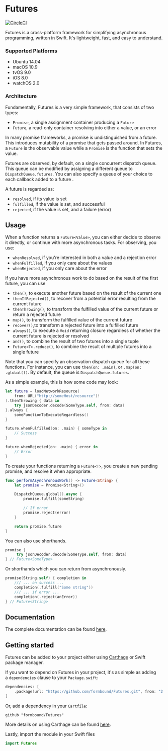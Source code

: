 # Futures
[![CircleCI](https://circleci.com/gh/formbound/Futures.svg?style=svg)](https://circleci.com/gh/formbound/Futures)

Futures is a cross-platform framework for simplifying asynchronous programming, written in Swift. It's lightweight, fast, and easy to understand.

### Supported Platforms

* Ubuntu 14.04
* macOS 10.9
* tvOS 9.0
* iOS 8.0
* watchOS 2.0


### Architecture

Fundamentally, Futures is a very simple framework, that consists of two types:

* `Promise`, a single assignment container producing a `Future`
* `Future`, a read-only container resolving into either a value, or an error


In many promise frameworks, a promise is undistinguished from a future. This introduces mutability of a promise that gets passed around. In Futures, a `Future` is the observable value while a `Promise` is the function that sets the value.


Futures are observed, by default, on a single concurrent dispatch queue. This queue can be modified by assigning a different queue to `DispatchQueue.futures`. You can also specify a queue of your choice to each callback added to a future .


A future is regarded as:

* `resolved`, if its value is set
* `fulfilled`, if the value is set, and successful
* `rejected`, if the value is set, and a failure (error)


## Usage

When a function returns a `Future<Value>`, you can either decide to observe it directly, or continue with more asynchronous tasks. For observing, you use:

* `whenResolved`, if you're interested in both a value and a rejection error 
* `whenFulfilled`, if you only care about the values
* `whenRejected`, if you only care about the error


If you have more asynchronous work to do based on the result of the first future, you can use

* `then()`, to execute another future based on the result of the current one
* `thenIfRejected()`, to recover from a potential error resulting from the current future
* `thenThrowing()`, to transform the fulfilled value of the current future or return a rejected future
* `map()`, to transform the fulfilled value of the current future
* `recover()`,to transform a rejected future into a fulfilled future
* `always()`, to execute a `Void` returning closure regardless of whether the current future is rejected or resolved
* `and()`, to combine the result of two futures into a single tuple
* `Future<T>.reduce()`, to combine the result of multiple futures into a single future


Note that you can specify an observation dispatch queue for all these functions. For instance, you can use `then(on: .main)`, or `.map(on: .global())`. By default, the queue is `DispatchQueue.futures`.

As a simple example, this is how some code may look:

```swift
let future = loadNetworkResource(
    from: URL("http://someHost/resource")!
).thenThrowing { data in
    try jsonDecoder.decode(SomeType.self, from: data)
}.always {
    someFunctionToExecuteRegardless()
}

future.whenFulfilled(on: .main) { someType in
    // Success
}

future.whenRejected(on: .main) { error in
    // Error
}
```

To create your functions returning a `Future<T>`, you create a new pending promise, and resolve it when appropriate.

```swift
func performAsynchronousWork() -> Future<String> {
    let promise = Promise<String>()

    DispatchQueue.global().async {
        promise.fulfill(someString)

        // If error
        promise.reject(error)
    }

    return promise.future
}
```

You can also use shorthands.

```swift
promise {
     try jsonDecoder.decode(SomeType.self, from: data)
} // Future<SomeType>
```

Or shorthands which you can return from asynchronously.
```swift
promise(String.self) { completion in
    /// ... on success ...
    completion(.fulfill("Some string"))
    /// ... if error ...
    completion(.reject(anError))
} // Future<String>
```


## Documentation

The complete documentation can be found [here](https://formbound.github.io/Futures/).

## Getting started

Futures can be added to your project either using [Carthage](https://github.com/Carthage/Carthage) or Swift package manager.


If you want to depend on Futures in your project, it's as simple as adding a `dependencies` clause to your `Package.swift`:

```swift
dependencies: [
    .package(url: "https://github.com/formbound/Futures.git", from: "2.0.0")
]
```

Or, add a dependency in your `Cartfile`:

```
github "formbound/Futures"
```

More details on using Carthage can be found [here](https://github.com/Carthage/Carthage#quick-start).

Lastly, import the module in your Swift files

```swift
import Futures
```
